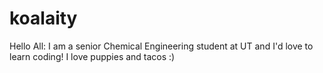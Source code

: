 # koalaity
Hello All: 
I am a senior Chemical Engineering student at UT and I'd love to learn coding! I love puppies and tacos :)
